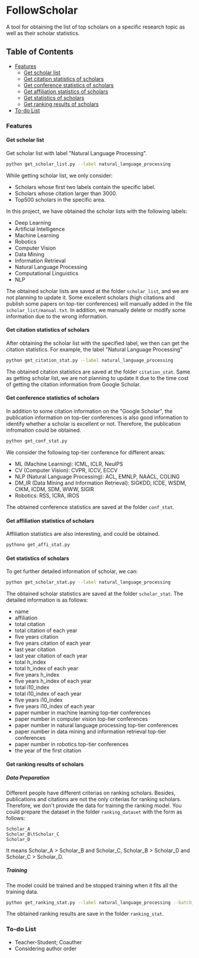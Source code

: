 # FollowScholar

A tool for obtaining the list of top scholars on a specific research topic as well as their scholar statistics.

## Table of Contents

- [Features](#features)
  - [Get scholar list](#get-scholar-list)
  - [Get citation statistics of scholars](#get-citation-statistics-of-scholars)
  - [Get conference statistics of scholars](#get-conference-statistics-of-scholars)
  - [Get affiliation statistics of scholars](#get-affiliation-statistics-of-scholars)
  - [Get statistics of scholars](#get-statistics-of-scholars)
  - [Get ranking results of scholars](#get-ranking-results-of-scholars)
- [To-do List](#to-do-list)

### Features

#### Get scholar list

Get scholar list with label "Natural Language Processing".

```bash
python get_scholar_list.py --label natural_language_processing
```

While getting scholar list, we only consider:

- Scholars whose first two labels contain the specific label.
- Scholars whose citation larger than 3000.
- Top500 scholars in the specific area.

In this project, we have obtained the scholar lists with the following labels:

- Deep Learning
- Artificial Intelligence
- Machine Learning
- Robotics
- Computer Vision
- Data Mining
- Information Retrieval
- Natural Language Processing
- Computational Linguistics
- NLP

The obtained scholar lists are saved at the folder `scholar_list`, and we are not planning to update it. Some excellent scholars (high citations and publish some papers on top-tier conferences) will manually added in the file `scholar_list/manual.txt`. In addition, we manually delete or modify some information due to the wrong information.

#### Get citation statistics of scholars

After obtaining the scholar list with the specified label, we then can get the citation statistics. For example, the label "Natural Language Processing"

```bash
python get_citation_stat.py --label natural_language_processing
```

The obtained citation statistics are saved at the folder `citation_stat`. Same as getting scholar list, we are not planning to update it due to the time cost of getting the citation information from Google Scholar.

#### Get conference statistics of scholars

In addition to some citation information on the "Google Scholar", the publication information on top-tier conferences is also good information to identify whether a scholar is excellent or not. Therefore, the publication infromation could be obtained.

```bash
python get_conf_stat.py
```

We consider the following top-tier conference for different areas:

- ML (Machine Learning): ICML, ICLR, NeuIPS
- CV (Computer Vision): CVPR, ICCV, ECCV
- NLP (Natural Language Processing): ACL, EMNLP, NAACL, COLING
- DM_IR (Data Mining and Information Retrieval): SIGKDD, ICDE, WSDM, CIKM, ICDM, SDM, WWW, SIGIR
- Robotics: RSS, ICRA, IROS

The obtained conference statistics are saved at the folder `conf_stat`.

#### Get affiliation statistics of scholars

Affiliation statistics are also interesting, and could be obtained.

```bash
pythono get_affi_stat.py
```

#### Get statistics of scholars

To get further detailed information of scholar, we can:

```bash
python get_scholar_stat.py --label natural_language_processing
```

The obtained scholar statistics are saved at the folder `scholar_stat`. The detailed information is as follows:

- name
- affiliation
- total citation
- total citation of each year
- five years citation
- five years citation of each year
- last year citation
- last year citation of each year
- total h_index
- total h_index of each year
- five years h_index
- five years h_index of each year
- total i10_index
- total i10_index of each year
- five years i10_index
- five years i10_index of each year
- paper number in machine learning top-tier conferences
- paper number in computer vision top-tier conferences
- paper number in natural language processing top-tier conferences
- paper number in data mining and information retrieval top-tier conferences
- paper number in robotics top-tier conferences
- the year of the first citation

#### Get ranking results of scholars

##### Data Preparation

Different people have different criterias on ranking scholars. Besides, publications and citations are not the only criterias for ranking scholars. Therefore, we don't provide the data for training the ranking model. You could prepare the dataset in the folder `ranking_dataset` with the form as follows:

```
Scholar_A
Scholar_B\tScholar_C
Scholar_D
```

It means Scholar_A > Scholar_B and Scholar_C, Scholar_B > Scholar_D and Scholar_C > Scholar_D.

##### Training

The model could be trained and be stopped training when it fits all the training data.

```bash
python get_ranking_stat.py --label natural_language_processing --batch_size 32 --topn 200
```

The obtained ranking results are save in the folder `ranking_stat`.

### To-do List

- Teacher-Student; Coauther
- Considering author order

